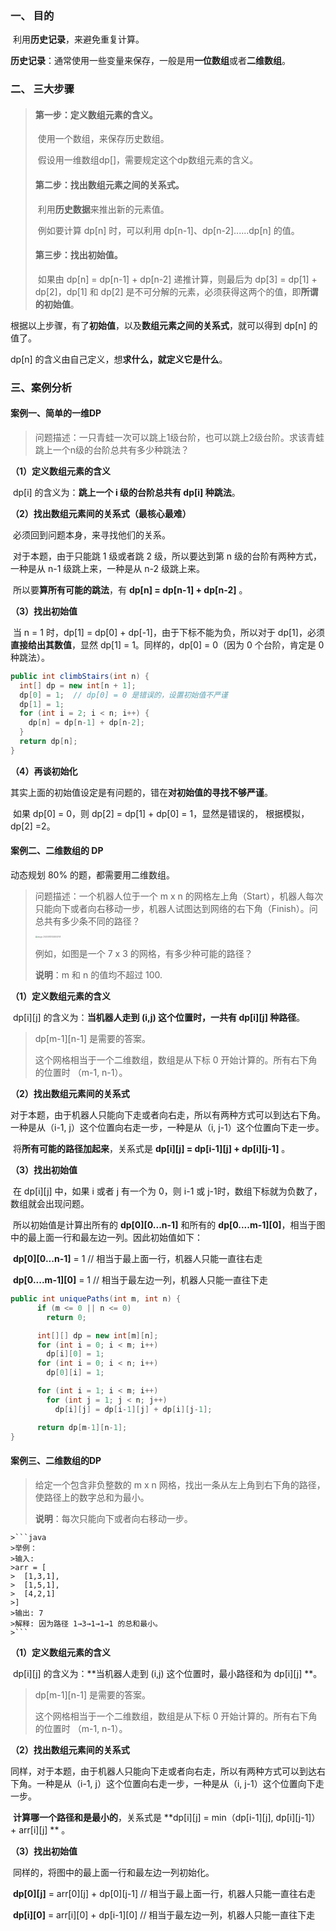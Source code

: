 ### 一、 目的

​	利用**历史记录**，来避免重复计算。

​	**历史记录**：通常使用一些变量来保存，一般是用**一位数组**或者**二维数组**。

### 二、 三大步骤

>#### 第一步：定义数组元素的含义。
>
>​	使用一个数组，来保存历史数组。
>
>​	假设用一维数组dp[]，需要规定这个dp数组元素的含义。
>
>#### 第二步：找出数组元素之间的关系式。
>
>​	利用**历史数据**来推出新的元素值。
>
>​	例如要计算 dp[n] 时，可以利用 dp[n-1]、dp[n-2]......dp[n] 的值。
>
>#### 第三步：找出初始值。
>
>​	如果由 dp[n] = dp[n-1] + dp[n-2] 递推计算，则最后为 dp[3] = dp[1] + dp[2]，dp[1] 和 dp[2] 是不可分解的元素，必须获得这两个的值，即**所谓的初始值**。

根据以上步骤，有了**初始值**，以及**数组元素之间的关系式**，就可以得到 dp[n] 的值了。

dp[n] 的含义由自己定义，想**求什么，就定义它是什么**。

### 三、案例分析

#### 案例一、简单的一维DP

>问题描述：一只青蛙一次可以跳上1级台阶，也可以跳上2级台阶。求该青蛙跳上一个n级的台阶总共有多少种跳法？

**（1）定义数组元素的含义**

​	dp[i] 的含义为：**跳上一个 i 级的台阶总共有 dp[i] 种跳法**。

**（2）找出数组元素间的关系式（最核心最难）**

​	必须回到问题本身，来寻找他们的关系。

​	对于本题，由于只能跳 1 级或者跳 2 级，所以要达到第 n 级的台阶有两种方式，一种是从 n-1 级跳上来，一种是从 n-2 级跳上来。

​	所以要**算所有可能的跳法**，有 **dp[n] = dp[n-1] + dp[n-2]** 。

**（3）找出初始值**

​	当 n = 1 时，dp[1] = dp[0] + dp[-1]，由于下标不能为负，所以对于 dp[1]，必须**直接给出其数值**，显然 dp[1] = 1。同样的，dp[0] = 0（因为 0 个台阶，肯定是 0 种跳法）。

```java
public int climbStairs(int n) {
  int[] dp = new int[n + 1];
  dp[0] = 1;  // dp[0] = 0 是错误的，设置初始值不严谨
  dp[1] = 1;
  for (int i = 2; i < n; i++) {
    dp[n] = dp[n-1] + dp[n-2];
  }
  return dp[n];
}
```

**（4）再谈初始化**

​	其实上面的初始值设定是有问题的，错在**对初始值的寻找不够严谨**。	

​	如果 dp[0] = 0，则 dp[2] = dp[1] + dp[0] = 1，显然是错误的， 根据模拟，dp[2] =2。	

#### 案例二、二维数组的 DP

动态规划 80% 的题，都需要用二维数组。

>问题描述：一个机器人位于一个 m x n 的网格左上角（Start），机器人每次只能向下或者向右移动一步，机器人试图达到网络的右下角（Finish）。问总共有多少条不同的路径？
>
><img src="/Users/sugar/Library/Application Support/typora-user-images/image-20200810102800708.png" alt="image-20200810102800708" style="zoom:20%;" />
>
>例如，如图是一个 7 x 3 的网格，有多少种可能的路径？
>
>**说明**：m 和 n 的值均不超过 100.

**（1）定义数组元素的含义**

​	dp\[i\]\[j\] 的含义为：**当机器人走到 (i,j) 这个位置时，一共有 dp[i][j\] 种路径**。

>dp\[m-1\]\[n-1\] 是需要的答案。
>
>这个网格相当于一个二维数组，数组是从下标 0 开始计算的。所有右下角的位置时 （m-1, n-1）。

**（2）找出数组元素间的关系式**

​	对于本题，由于机器人只能向下走或者向右走，所以有两种方式可以到达右下角。一种是从（i-1, j）这个位置向右走一步，一种是从（i, j-1）这个位置向下走一步。

​	将**所有可能的路径加起来**，关系式是 **dp\[i\]\[j\] = dp\[i-1\]\[j\] + dp\[i\]\[j-1\]** 。	

**（3）找出初始值**

​	在 dp\[i\]\[j\] 中，如果 i 或者 j 有一个为 0，则 i-1 或 j-1时，数组下标就为负数了，数组就会出现问题。

​	所以初始值是计算出所有的 **dp\[0\]\[0...n-1\]** 和所有的 **dp\[0....m-1\]\[0\]**，相当于图中的最上面一行和最左边一列。因此初始值如下：

​	**dp\[0\]\[0...n-1\]**  = 1  // 相当于最上面一行，机器人只能一直往右走

​	**dp\[0....m-1\]\[0\]** = 1  // 相当于最左边一列，机器人只能一直往下走

```java
public int uniquePaths(int m, int n) {
      if (m <= 0 || n <= 0)
        return 0;

      int[][] dp = new int[m][n];
      for (int i = 0; i < m; i++)
        dp[i][0] = 1;
      for (int i = 0; i < n; i++)
        dp[0][i] = 1;

      for (int i = 1; i < m; i++)
        for (int j = 1; j < n; j++)
          dp[i][j] = dp[i-1][j] + dp[i][j-1];

      return dp[m-1][n-1];
}
```

#### 案例三、二维数组的DP

> 给定一个包含非负整数的  m x n 网格，找出一条从左上角到右下角的路径，使路径上的数字总和为最小。
>
> **说明**：每次只能向下或者向右移动一步。

	>```java
	>举例：
	>输入:
	>arr = [
	>  [1,3,1],
	>  [1,5,1],
	>  [4,2,1]
	>]
	>输出: 7
	>解释: 因为路径 1→3→1→1→1 的总和最小。
	>```

**（1）定义数组元素的含义**

​	dp\[i\]\[j\] 的含义为：**当机器人走到 (i,j) 这个位置时，最小路径和为 dp[i][j\] **。

>dp\[m-1\]\[n-1\] 是需要的答案。
>
>这个网格相当于一个二维数组，数组是从下标 0 开始计算的。所有右下角的位置时 （m-1, n-1）。

**（2）找出数组元素间的关系式**

​	同样，对于本题，由于机器人只能向下走或者向右走，所以有两种方式可以到达右下角。一种是从（i-1, j）这个位置向右走一步，一种是从（i, j-1）这个位置向下走一步。

​	**计算哪一个路径和是最小的**，关系式是 **dp\[i\]\[j\] = min（dp\[i-1\]\[j\],  dp\[i\]\[j-1\]） + arr\[i\]\[j\] ** 。

**（3）找出初始值**

​	同样的，将图中的最上面一行和最左边一列初始化。

​	**dp\[0\]\[j\]**  = arr\[0\]\[j\] + dp\[0\]\[j-1\]  // 相当于最上面一行，机器人只能一直往右走

​	**dp\[i\]\[0\]** = arr\[i\]\[0\] + dp\[i-1\]\[0\]  // 相当于最左边一列，机器人只能一直往下走

